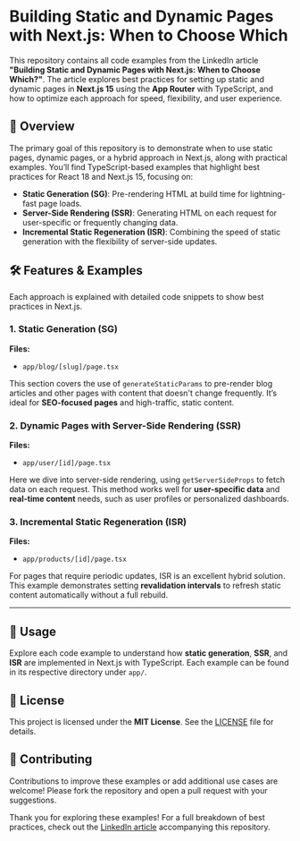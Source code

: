 # Building Static and Dynamic Pages with Next.js: When to Choose Which
This repository contains all code examples from the LinkedIn article **"Building Static and Dynamic Pages with Next.js: When to Choose Which?"**. The article explores best practices for setting up static and dynamic pages in **Next.js 15** using the **App Router** with TypeScript, and how to optimize each approach for speed, flexibility, and user experience.

## 📖 Overview
The primary goal of this repository is to demonstrate when to use static pages, dynamic pages, or a hybrid approach in Next.js, along with practical examples. You’ll find TypeScript-based examples that highlight best practices for React 18 and Next.js 15, focusing on:

- **Static Generation (SG)**: Pre-rendering HTML at build time for lightning-fast page loads.
- **Server-Side Rendering (SSR)**: Generating HTML on each request for user-specific or frequently changing data.
- **Incremental Static Regeneration (ISR)**: Combining the speed of static generation with the flexibility of server-side updates.

## 🛠 Features & Examples
Each approach is explained with detailed code snippets to show best practices in Next.js.

### 1. Static Generation (SG)
**Files:**
- `app/blog/[slug]/page.tsx`

This section covers the use of `generateStaticParams` to pre-render blog articles and other pages with content that doesn't change frequently. It’s ideal for **SEO-focused pages** and high-traffic, static content.

### 2. Dynamic Pages with Server-Side Rendering (SSR)
**Files:**
- `app/user/[id]/page.tsx`

Here we dive into server-side rendering, using `getServerSideProps` to fetch data on each request. This method works well for **user-specific data** and **real-time content** needs, such as user profiles or personalized dashboards.

### 3. Incremental Static Regeneration (ISR)
**Files:**
- `app/products/[id]/page.tsx`

For pages that require periodic updates, ISR is an excellent hybrid solution. This example demonstrates setting **revalidation intervals** to refresh static content automatically without a full rebuild.

---

## 📘 Usage
Explore each code example to understand how **static generation**, **SSR**, and **ISR** are implemented in Next.js with TypeScript. Each example can be found in its respective directory under `app/`.

## 📄 License
This project is licensed under the **MIT License**. See the [LICENSE](https://github.com/iequalsone/Building-Static-and-Dynamic-Pages-with-Next.js-When-to-Choose-Which-/blob/main/LICENSE) file for details.

## 💬 Contributing
Contributions to improve these examples or add additional use cases are welcome! Please fork the repository and open a pull request with your suggestions.

Thank you for exploring these examples! For a full breakdown of best practices, check out the [LinkedIn article](https://www.linkedin.com/pulse/building-static-dynamic-pages-nextjs-when-choose-which-jon-howard-h3l5e) accompanying this repository.
